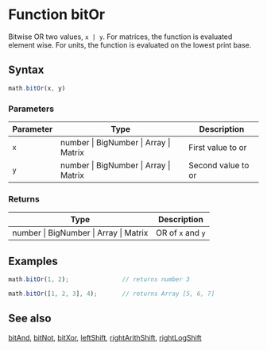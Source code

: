 # Function bitOr

Bitwise OR two values, `x | y`.
For matrices, the function is evaluated element wise.
For units, the function is evaluated on the lowest print base.


## Syntax

```js
math.bitOr(x, y)
```

### Parameters

Parameter | Type | Description
--------- | ---- | -----------
`x` | number &#124; BigNumber &#124; Array &#124; Matrix | First value to or
`y` | number &#124; BigNumber &#124; Array &#124; Matrix | Second value to or

### Returns

Type | Description
---- | -----------
number &#124; BigNumber &#124; Array &#124; Matrix | OR of `x` and `y`


## Examples

```js
math.bitOr(1, 2);               // returns number 3

math.bitOr([1, 2, 3], 4);       // returns Array [5, 6, 7]
```


## See also

[bitAnd](bitAnd.md),
[bitNot](bitNot.md),
[bitXor](bitXor.md),
[leftShift](leftShift.md),
[rightArithShift](rightArithShift.md),
[rightLogShift](rightLogShift.md)


<!-- Note: This file is automatically generated from source code comments. Changes made in this file will be overridden. -->
